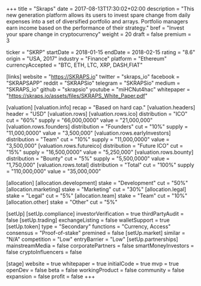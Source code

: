 +++
title = "Skraps"
date = 2017-08-13T17:30:02+02:00
description = "This new generation platform allows its users to invest spare change from daily expenses into a set of diversified portfolio and arrays. Portfolio managers earn income based on the performance of their strategy."
bref = "Invest your spare change in cryptocurrency"
weight = 20
draft = false
premium = 3

ticker = "SKRP"
startDate = 2018-01-15
endDate = 2018-02-15
rating = "8.6"
origin = "USA, 2017"
industry = "Finance"
platform = "Ethereum"
currencyAccepted = "BTC, ETH, LTC, XRP, DASH,FIAT"

[links]
  website = "https://SKRAPS.io"
  twitter = "skraps_io"
  facebook = "SKRAPSAPP"
  reddit = "SKRAPSio"
  telegram = "SKRAPSio"
  medium = "SKRAPS_io"
  github = "skrapsio"
  youtube = "miHCNut4hac"
  whitepaper = "https://skraps.io/assets/files/SKRAPS_White_Paper.pdf"

[valuation]
  [valuation.info]
    recap = "Based on hard cap."
  [valuation.headers]
    header = "USD"
  [valuation.rows]
    [valuation.rows.ico]
      distribution = "ICO"
      cut = "60%"
      supply = "66,000,0000"
      value = "21,000,000"
    [valuation.rows.founders]
      distribution = "Founders"
      cut = "10%"
      supply = "11,000,0000"
      value = "3,500,000"
    [valuation.rows.earlyInvestors]
      distribution = "Team"
      cut = "10%"
      supply = "11,000,0000"
      value = "3,500,000"
    [valuation.rows.futureico]
      distribution = "Future ICO"
      cut = "15%"
      supply = "16,500,0000"
      value = "5,250,000"
    [valuation.rows.bounty]
      distribution = "Bounty"
      cut = "5%"
      supply = "5,500,0000"
      value = "1,750,000"
    [valuation.rows.total]
      distribution = "Total"
      cut = "100%"
      supply = "110,000,000"
      value = "35,000,000"

[allocation]
  [allocation.development]
    stake = "Development"
    cut = "50%"
  [allocation.marketing]
    stake = "Marketing"
    cut = "30%"
  [allocation.legal]
    stake = "Legal"
    cut = "5%"
  [allocation.team]
    stake = "Team"
    cut = "10%"
  [allocation.other]
    stake = "Other"
    cut = "5%"


[setUp]
  [setUp.compliance]
    investorVerification = true
    thirdPartyAudit = false
  [setUp.trading]
    exchangeListing = false
    walletSupport = true
  [setUp.token]
    type = "Secondary"
    functions = "Currency, Access"
    consensus = "Proof-of-stake"
    premined = false
  [setUp.market]
    similar = "N/A"
    competition = "Low"
    entryBarrier = "Low"
  [setUp.partnerships]
    mainstreamMedia = false
    corporatePartners = false
    smartMoneyInvestors = false
    cryptoInfluencers = false

[stage]
  website = true
  whitepaper = true
  initialCode = true
  mvp = true
  openDev = false
  beta = false
  workingProduct = false
  community = false
  expansion = false
  profit = false
+++
